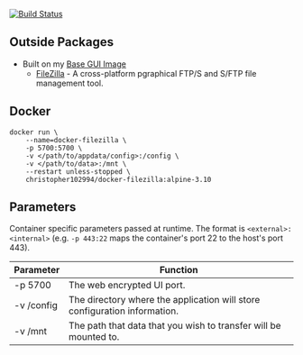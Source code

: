  [![Build Status](https://travis-ci.com/chris102994/docker-filezilla.svg?branch=master)](https://travis-ci.com/chris102994/docker-filezilla)

## Outside Packages
* Built on my [Base GUI Image](https://github.com/chris102994/docker-base-image-gui)
  * [FileZilla](https://filezilla-project.org/) - A cross-platform pgraphical FTP/S and S/FTP file management tool.

## Docker
```
docker run \
	--name=docker-filezilla \
	-p 5700:5700 \
	-v </path/to/appdata/config>:/config \
  	-v </path/to/data>:/mnt \
	--restart unless-stopped \
	christopher102994/docker-filezilla:alpine-3.10
```

## Parameters
Container specific parameters passed at runtime. The format is `<external>:<internal>` (e.g. `-p 443:22` maps the container's port 22 to the host's port 443).

| Parameter | Function |
| -------- | -------- |
| -p 5700 | The web encrypted UI port. |
| -v /config | The directory where the application will store configuration information. |
| -v /mnt | The path that data that you wish to transfer will be mounted to. |
